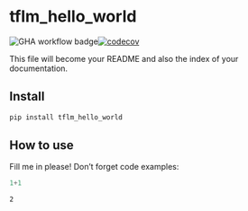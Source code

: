 tflm_hello_world
================

<!-- WARNING: THIS FILE WAS AUTOGENERATED! DO NOT EDIT! -->

![GHA workflow
badge](https://github.com/OhtuProjTinyML/tflm_hello_world_staging/workflows/CI/badge.svg)[![codecov](https://codecov.io/github/OhtuProjTinyML/tflm_hello_world_staging/branch/main/graph/badge.svg?token=J9XY634ML5)](https://codecov.io/github/OhtuProjTinyML/tflm_hello_world_staging)

This file will become your README and also the index of your
documentation.

## Install

``` sh
pip install tflm_hello_world
```

## How to use

Fill me in please! Don’t forget code examples:

``` python
1+1
```

    2

